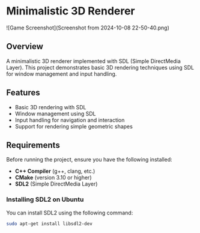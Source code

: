 # Minimalistic 3D Renderer

![Game Screenshot](Screenshot from 2024-10-08 22-50-40.png)


## Overview

A minimalistic 3D renderer implemented with SDL (Simple DirectMedia Layer). This project demonstrates basic 3D rendering techniques using SDL for window management and input handling.

## Features

- Basic 3D rendering with SDL
- Window management using SDL
- Input handling for navigation and interaction
- Support for rendering simple geometric shapes

## Requirements

Before running the project, ensure you have the following installed:

- **C++ Compiler** (g++, clang, etc.)
- **CMake** (version 3.10 or higher)
- **SDL2** (Simple DirectMedia Layer)

### Installing SDL2 on Ubuntu

You can install SDL2 using the following command:

```bash
sudo apt-get install libsdl2-dev
